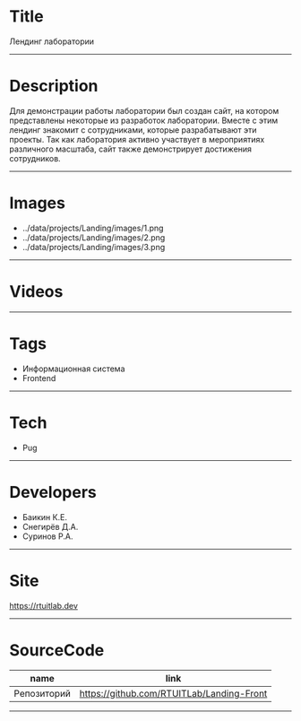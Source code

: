 # Title

Лендинг лаборатории

---

# Description


Для демонстрации работы лаборатории был создан сайт, на котором представлены некоторые из разработок лаборатории. Вместе с этим лендинг знакомит с сотрудниками, которые разрабатывают эти проекты. Так как лаборатория активно участвует в мероприятиях различного масштаба, сайт также демонстрирует достижения сотрудников.

---

# Images

- ../data/projects/Landing/images/1.png
- ../data/projects/Landing/images/2.png
- ../data/projects/Landing/images/3.png

---

# Videos

---

# Tags

- Информационная система
- Frontend

---

# Tech

- Pug

---

# Developers

- Баикин К.Е.
- Снегирёв Д.А.
- Суринов Р.А.

---

# Site

https://rtuitlab.dev

---

# SourceCode

| name                         | link                                      |
| ---------------------------- | ----------------------------------------- |
| Репозиторий                  | https://github.com/RTUITLab/Landing-Front |

---
